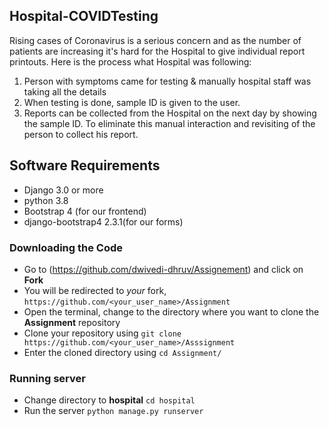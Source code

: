 ## Hospital-COVIDTesting
Rising cases of Coronavirus is a serious concern and as the number of patients are increasing
it's hard for the Hospital to give individual report printouts.
Here is the process what Hospital was following:
1. Person with symptoms came for testing & manually hospital staff was taking all the details
2. When testing is done, sample ID is given to the user.
3. Reports can be collected from the Hospital on the next day by showing the sample ID.
To eliminate this manual interaction and revisiting of the person to collect his report.


## Software Requirements

* Django 3.0 or more
* python 3.8
* Bootstrap 4 (for our frontend)
* django-bootstrap4 2.3.1(for our forms)

### Downloading the Code

* Go to (<https://github.com/dwivedi-dhruv/Assignement>) and click on **Fork**
* You will be redirected to *your* fork, `https://github.com/<your_user_name>/Assignment`
* Open the terminal, change to the directory where you want to clone the **Assignment** repository
* Clone your repository using `git clone https://github.com/<your_user_name>/Asssignment`
* Enter the cloned directory using `cd Assignment/`

### Running server

* Change directory to **hospital** `cd hospital`
* Run the server `python manage.py runserver`
